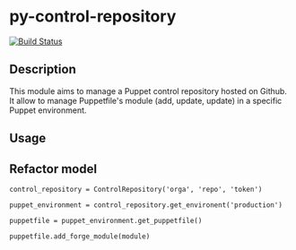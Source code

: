 # py-control-repository

[![Build Status](https://travis-ci.org/othalla/py-control-repository.svg?branch=master)](https://travis-ci.org/othalla/py-control-repository)

## Description

This module aims to manage a Puppet control repository hosted on Github.
It allow to manage Puppetfile's module (add, update, update) in a specific Puppet environment.

## Usage


## Refactor model 

```
control_repository = ControlRepository('orga', 'repo', 'token')

puppet_environment = control_repository.get_environent('production')
```

```
puppetfile = puppet_environment.get_puppetfile()

puppetfile.add_forge_module(module)
```


